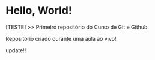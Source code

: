 # Hello, World!
[TESTE] >> Primeiro repositório do Curso de Git e Github.

Repositório criado durante uma aula ao vivo!

update!!
